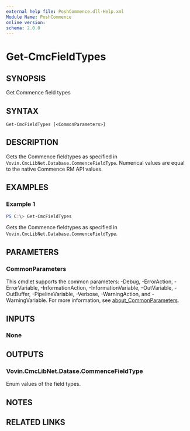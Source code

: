 ```yaml
---
external help file: PoshCommence.dll-Help.xml
Module Name: PoshCommence
online version:
schema: 2.0.0
---
```


# Get-CmcFieldTypes

## SYNOPSIS
Get Commence field types

## SYNTAX

```
Get-CmcFieldTypes [<CommonParameters>]
```

## DESCRIPTION
Gets the Commence fieldtypes as specified in `Vovin.CmcLibNet.Database.CommenceFieldType`. Numerical values are equal to the native Commence RM API values.

## EXAMPLES

### Example 1
```powershell
PS C:\> Get-CmcFieldTypes
```

Gets the Commence fieldtypes as specified in `Vovin.CmcLibNet.Database.CommenceFieldType`.

## PARAMETERS

### CommonParameters
This cmdlet supports the common parameters: -Debug, -ErrorAction, -ErrorVariable, -InformationAction, -InformationVariable, -OutVariable, -OutBuffer, -PipelineVariable, -Verbose, -WarningAction, and -WarningVariable. For more information, see [about_CommonParameters](http://go.microsoft.com/fwlink/?LinkID=113216).

## INPUTS

### None

## OUTPUTS

### Vovin.CmcLibNet.Datase.CommenceFieldType
Enum values of the field types.

## NOTES

## RELATED LINKS
